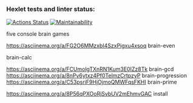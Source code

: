 ### Hexlet tests and linter status:
[![Actions Status](https://github.com/pikassos/fullstack-javascript-project-44/actions/workflows/hexlet-check.yml/badge.svg)](https://github.com/pikassos/fullstack-javascript-project-44/actions)
[![Maintainability](https://api.codeclimate.com/v1/badges/769edc94ab584c4217da/maintainability)](https://codeclimate.com/github/314kass/fullstack-javascript-project-44/maintainability)

five console brain games

https://asciinema.org/a/FG2O6MMzxbI4SzxPigxu4xsoq brain-even  
<script async id="asciicast-9VEOl8Z9by8WtUHS5gCdyfsLS" src="https://asciinema.org/a/9VEOl8Z9by8WtUHS5gCdyfsLS.js"></script> brain-calc  
https://asciinema.org/a/FCUmolgTXnRN1Kum3E0IZz8Tk brain-gcd  
https://asciinema.org/a/8nPv6ytxz4Pf0TelmzCrtpzyP brain-progression  
https://asciinema.org/a/C53psriF9HjOjmoQMWFqsFKHI brain-prime

https://asciinema.org/a/8P56qPXOoRjSvbUV2mEhmvGAC install
